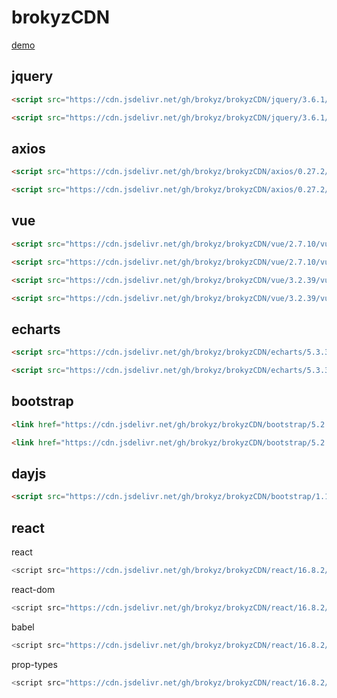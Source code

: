 

# brokyzCDN 

[demo](https://brokyz.github.io/brokyzCDN/)

## jquery

```html
<script src="https://cdn.jsdelivr.net/gh/brokyz/brokyzCDN/jquery/3.6.1/jquery.js"></script>
```

```html
<script src="https://cdn.jsdelivr.net/gh/brokyz/brokyzCDN/jquery/3.6.1/jquery.min.js"></script>
```

## axios

```html
<script src="https://cdn.jsdelivr.net/gh/brokyz/brokyzCDN/axios/0.27.2/axios.js"></script>
```

```html
<script src="https://cdn.jsdelivr.net/gh/brokyz/brokyzCDN/axios/0.27.2/axios.min.js"></script>
```

## vue

```html
<script src="https://cdn.jsdelivr.net/gh/brokyz/brokyzCDN/vue/2.7.10/vue.js"></script>
```

```html
<script src="https://cdn.jsdelivr.net/gh/brokyz/brokyzCDN/vue/2.7.10/vue.min.js"></script>
```

```html
<script src="https://cdn.jsdelivr.net/gh/brokyz/brokyzCDN/vue/3.2.39/vue.js"></script>
```

```html
<script src="https://cdn.jsdelivr.net/gh/brokyz/brokyzCDN/vue/3.2.39/vue.min.js"></script>
```

## echarts

```html
<script src="https://cdn.jsdelivr.net/gh/brokyz/brokyzCDN/echarts/5.3.33/echarts.js"></script>
```

```html
<script src="https://cdn.jsdelivr.net/gh/brokyz/brokyzCDN/echarts/5.3.33/echarts.min.js"></script>
```

## bootstrap

```html
<link href="https://cdn.jsdelivr.net/gh/brokyz/brokyzCDN/bootstrap/5.2.1/bootstrap.css" rel="stylesheet">
```

```html
<link href="https://cdn.jsdelivr.net/gh/brokyz/brokyzCDN/bootstrap/5.2.1/bootstrap.min.css" rel="stylesheet">
```

## dayjs

```html
<script src="https://cdn.jsdelivr.net/gh/brokyz/brokyzCDN/bootstrap/1.11.5/dayjs.min.js"></script>
```

## react

react

```js
<script src="https://cdn.jsdelivr.net/gh/brokyz/brokyzCDN/react/16.8.2/react.development.js"></script>
```

react-dom

```js
<script src="https://cdn.jsdelivr.net/gh/brokyz/brokyzCDN/react/16.8.2/react-dom.development.js"></script>
```

babel

```js
<script src="https://cdn.jsdelivr.net/gh/brokyz/brokyzCDN/react/16.8.2/babel.min.js"></script>
```

prop-types

```js
<script src="https://cdn.jsdelivr.net/gh/brokyz/brokyzCDN/react/16.8.2/prop-types.js"></script>
```

